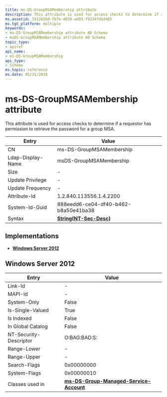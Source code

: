```yaml
---
title: ms-DS-GroupMSAMembership attribute
description: This attribute is used for access checks to determine if a requestor has permission to retrieve the password for a group MSA.
ms.assetid: 1512826d-fb7e-4039-ad93-f9334fd1d485
ms.tgt_platform: multiple
keywords:
- ms-DS-GroupMSAMembership attribute AD Schema
- msDS-GroupMSAMembership attribute AD Schema
topic_type:
- apiref
api_name:
- ms-DS-GroupMSAMembership
api_type:
- Schema
ms.topic: reference
ms.date: 05/31/2018
---
```


# ms-DS-GroupMSAMembership attribute

This attribute is used for access checks to determine if a requestor has permission to retrieve the password for a group MSA.



| Entry | Value |
|-------------------|-----------------------------------------------------|
| CN                | ms-DS-GroupMSAMembership                            |
| Ldap-Display-Name | msDS-GroupMSAMembership                             |
| Size              | \-                                                  |
| Update Privilege  | \-                                                  |
| Update Frequency  | \-                                                  |
| Attribute-Id      | 1.2.840.113556.1.4.2200                             |
| System-Id-Guid    | 888eedd6-ce04-df40-b462-b8a50e41ba38                |
| Syntax            | [**String(NT-Sec-Desc)**](s-string-nt-sec-desc.md) |



## Implementations

-   [**Windows Server 2012**](#windows-server-2012)

## Windows Server 2012



| Entry | Value |
|------------------------|---------------------------------------------------------------------------------------------|
| Link-Id                | \-                                                                                          |
| MAPI-Id                | \-                                                                                          |
| System-Only            | False                                                                                       |
| Is-Single-Valued       | True                                                                                        |
| Is Indexed             | False                                                                                       |
| In Global Catalog      | False                                                                                       |
| NT-Security-Descriptor | O:BAG:BAD:S:                                                                                |
| Range-Lower            | \-                                                                                          |
| Range-Upper            | \-                                                                                          |
| Search-Flags           | 0x00000000                                                                                  |
| System-Flags           | 0x00000010                                                                                  |
| Classes used in        | [**ms-DS-Group-Managed-Service-Account**](c-msds-groupmanagedserviceaccount.md)<br/> |



 

 





